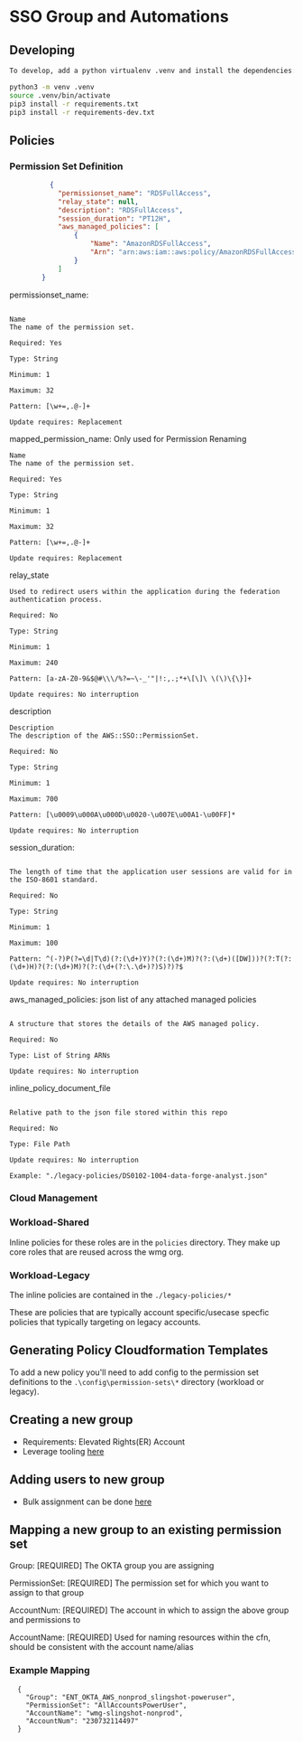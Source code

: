 # SSO Group and Automations

## Developing

``` bash
To develop, add a python virtualenv .venv and install the dependencies:

python3 -m venv .venv
source .venv/bin/activate
pip3 install -r requirements.txt
pip3 install -r requirements-dev.txt
```


## Policies

### Permission Set Definition

``` json
          {
            "permissionset_name": "RDSFullAccess",
            "relay_state": null,
            "description": "RDSFullAccess",
            "session_duration": "PT12H",
            "aws_managed_policies": [
                {
                    "Name": "AmazonRDSFullAccess",
                    "Arn": "arn:aws:iam::aws:policy/AmazonRDSFullAccess"
                }
            ]
        }
```

permissionset_name:

```

Name
The name of the permission set.

Required: Yes

Type: String

Minimum: 1

Maximum: 32

Pattern: [\w+=,.@-]+

Update requires: Replacement
```

mapped_permission_name: Only used for Permission Renaming

```
Name
The name of the permission set.

Required: Yes

Type: String

Minimum: 1

Maximum: 32

Pattern: [\w+=,.@-]+

Update requires: Replacement
```

relay_state
```
Used to redirect users within the application during the federation authentication process.

Required: No

Type: String

Minimum: 1

Maximum: 240

Pattern: [a-zA-Z0-9&$@#\\\/%?=~\-_'"|!:,.;*+\[\]\ \(\)\{\}]+

Update requires: No interruption

```


description

```
Description
The description of the AWS::SSO::PermissionSet.

Required: No

Type: String

Minimum: 1

Maximum: 700

Pattern: [\u0009\u000A\u000D\u0020-\u007E\u00A1-\u00FF]*

Update requires: No interruption
```

session_duration: 

```

The length of time that the application user sessions are valid for in the ISO-8601 standard.

Required: No

Type: String

Minimum: 1

Maximum: 100

Pattern: ^(-?)P(?=\d|T\d)(?:(\d+)Y)?(?:(\d+)M)?(?:(\d+)([DW]))?(?:T(?:(\d+)H)?(?:(\d+)M)?(?:(\d+(?:\.\d+)?)S)?)?$

Update requires: No interruption
```

aws_managed_policies: json list of any attached managed policies

```

A structure that stores the details of the AWS managed policy.

Required: No

Type: List of String ARNs

Update requires: No interruption

```

inline_policy_document_file
```

Relative path to the json file stored within this repo

Required: No

Type: File Path

Update requires: No interruption

Example: "./legacy-policies/DS0102-1004-data-forge-analyst.json"

```

### Cloud Management

### Workload-Shared

Inline policies for these roles are in the `policies` directory. They make up core roles that are reused across the wmg org.  

### Workload-Legacy

The inline policies are contained in the `./legacy-policies/*`

These are policies that are typically account specific/usecase specfic policies that typically targeting on legacy accounts.  

## Generating Policy Cloudformation Templates

To add a new policy you'll need to add config to the permission set definitions to the `.\config\permission-sets\*` directory (workload or legacy).

## Creating a new group

- Requirements: Elevated Rights(ER) Account
- Leverage tooling [here](https://github.com/wmgtech/wmg-gt-iam-identity-automation/tree/master/powershell/okta-infra-group-builder)

## Adding users to new group

- Bulk assignment can be done [here](https://github.com/wmgtech/wmg-gt-iam-identity-automation/tree/master/powershell/okta-ad-user-match)  

## Mapping a new group to an existing permission set  

Group: [REQUIRED] The OKTA group you are assigning  

PermissionSet: [REQUIRED] The permission set for which you want to assign to that group

AccountNum: [REQUIRED] The account in which to assign the above group and permissions to

AccountName: [REQUIRED] Used for naming resources within the cfn, should be consistent with the account name/alias


### Example Mapping  

``` jsonb
  {
    "Group": "ENT_OKTA_AWS_nonprod_slingshot-poweruser",
    "PermissionSet": "AllAccountsPowerUser",
    "AccountName": "wmg-slingshot-nonprod",
    "AccountNum": "230732114497"
  }

```

